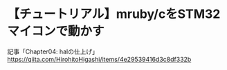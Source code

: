 # 【チュートリアル】mruby/cをSTM32マイコンで動かす

記事「Chapter04: halの仕上げ」  
https://qiita.com/HirohitoHigashi/items/4e29539416d3c8df332b

